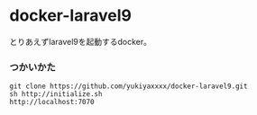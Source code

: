 # docker-laravel9

とりあえずlaravel9を起動するdocker。

### つかいかた

```
git clone https://github.com/yukiyaxxxx/docker-laravel9.git
sh http://initialize.sh
http://localhost:7070
```
